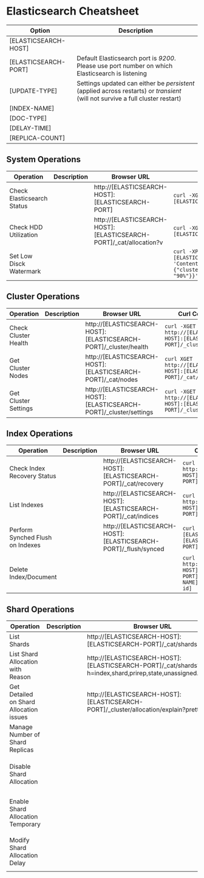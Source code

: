 # Elasticsearch Cheatsheet

| Option | Description |
|--------|-------------|
| [ELASTICSEARCH-HOST] | |
| [ELASTICSEARCH-PORT] | Default Elasticsearch port is *9200*. Please use port number on which Elasticsearch is listening |
| [UPDATE-TYPE] | Settings updated can either be *persistent* (applied across restarts) or *transient* (will not survive a full cluster restart) |
| [INDEX-NAME] | |
| [DOC-TYPE] | |
| [DELAY-TIME] | |
| [REPLICA-COUNT] | |

## System Operations
| Operation | Description |Browser URL | Curl Command | Responce |
| ----------|-------------|------------|--------------|----------|
| Check Elasticsearch Status || http://[ELASTICSEARCH-HOST]:[ELASTICSEARCH-PORT] |``curl -XGET http://[ELASTICSEARCH-HOST]:[ELASTICSEARCH-PORT]``||
| Check HDD Utilization || http://[ELASTICSEARCH-HOST]:[ELASTICSEARCH-PORT]/_cat/allocation?v |``curl -XGET http://[ELASTICSEARCH-HOST]:[ELASTICSEARCH-PORT]/_cat/allocation?v``||
| Set Low Disck Watermark |||``curl -XPUT http://[ELASTICSEARCH-HOST]:[ELASTICSEARCH-PORT]/_cluster/settings -H 'Content-Type: application/json' -d'{"transient": {"cluster.routing.allocation.disk.watermark.low": "90%"}}'``||

## Cluster Operations
| Operation | Description |Browser URL | Curl Command | Responce |
| ----------|-------------|------------|--------------|----------|
| Check Cluster Health || http://[ELASTICSEARCH-HOST]:[ELASTICSEARCH-PORT]/_cluster/health |``curl -XGET http://[ELASTICSEARCH-HOST]:[ELASTICSEARCH-PORT]/_cluster/health``||
| Get Cluster Nodes || http://[ELASTICSEARCH-HOST]:[ELASTICSEARCH-PORT]/_cat/nodes |``curl XGET http://[ELASTICSEARCH-HOST]:[ELASTICSEARCH-PORT]/_cat/nodes``||
| Get Cluster Settings || http://[ELASTICSEARCH-HOST]:[ELASTICSEARCH-PORT]/_cluster/settings |``curl -XGET http://[ELASTICSEARCH-HOST]:[ELASTICSEARCH-PORT]/_cluster/settings``||

## Index Operations
| Operation | Description |Browser URL | Curl Command | Responce |
| ----------|-------------|------------|--------------|----------|
| Check Index Recovery Status || http://[ELASTICSEARCH-HOST]:[ELASTICSEARCH-PORT]/_cat/recovery |``curl -XGET http://[ELASTICSEARCH-HOST]:[ELASTICSEARCH-PORT]/_cat/recovery"``||
| List Indexes || http://[ELASTICSEARCH-HOST]:[ELASTICSEARCH-PORT]/_cat/indices |``curl -XGET http://[ELASTICSEARCH-HOST]:[ELASTICSEARCH-PORT]/_cat/indices``||
| Perform Synched Flush on Indexes || http://[ELASTICSEARCH-HOST]:[ELASTICSEARCH-PORT]/_flush/synced |``curl -XPOST "[ELASTICSEARCH-HOST]:[ELASTICSEARCH-PORT]/_flush/synced"``||
| Delete Index/Document |||``curl -XDELETE  http://[ELASTICSEARCH-HOST]:[ELASTICSEARCH-PORT]/[INDEX-NAME]/[DOC-TYPE]/[doc-id]``||

## Shard Operations
| Operation | Description |Browser URL | Curl Command | Responce |
| ----------|-------------|------------|--------------|----------|
| List Shards || http://[ELASTICSEARCH-HOST]:[ELASTICSEARCH-PORT]/_cat/shards |``curl -XGET http://[ELASTICSEARCH-HOST]:[ELASTICSEARCH-PORT]/_cat/shards``||
| List Shard Allocation with Reason || http://[ELASTICSEARCH-HOST]:[ELASTICSEARCH-PORT]/_cat/shards?h=index,shard,prirep,state,unassigned.reason |``curl -XGET http://[ELASTICSEARCH-HOST]:[ELASTICSEARCH-PORT]/_cat/shards?h=index,shard,prirep,state,unassigned.reason``||
| Get Detailed on Shard Allocation issues || http://[ELASTICSEARCH-HOST]:[ELASTICSEARCH-PORT]/_cluster/allocation/explain?pretty |``curl -XGET http://[ELASTICSEARCH-HOST]:[ELASTICSEARCH-PORT]/_cluster/allocation/explain?pretty``||
| Manage Number of Shard Replicas |||``curl -XPUT http://[ELASTICSEARCH-HOST]:[ELASTICSEARCH-PORT]/[INDEX-NAME]/_settings -H 'Content-Type: application/json' -d '{"number_of_replicas": [REPLICA-COUNT]}'``||
| Disable Shard Allocation |||``curl -XPUT http://[ELASTICSEARCH-HOST]:[ELASTICSEARCH-PORT]/_cluster/settings -H 'Content-Type: application/json' -d '{ "[UPDATE-TYPE]": {"cluster.routing.allocation.enable": "none"}}'``||
| Enable Shard Allocation Temporary |||``curl -XPUT http://[ELASTICSEARCH-HOST]:[ELASTICSEARCH-PORT]/_cluster/settings -H 'Content-Type: application/json' -d '{ "[UPDATE-TYPE]": {"cluster.routing.allocation.enable": "null"}}'``||
| Modify Shard Allocation Delay |||``curl -XPUT http://[ELASTICSEARCH-HOST]:[ELASTICSEARCH-PORT]/[INDEX-NAME]/_settings' -H 'Content-Type: application/json' -d '{"settings": {"index.unassigned.node_left.delayed_timeout": "[DELAY-TIME]s"}}'``||

